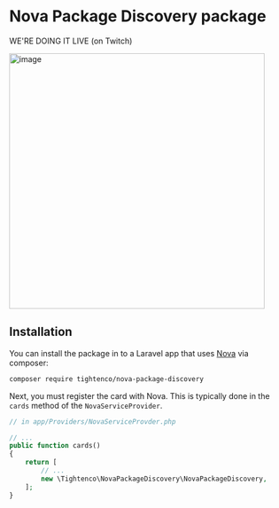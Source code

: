 # Nova Package Discovery package

WE'RE DOING IT LIVE
 (on Twitch)
 
<img width="461" alt="image" src="https://user-images.githubusercontent.com/151829/44618486-aee0a300-a844-11e8-83b9-825c23f6cb9b.png">

 
 ## Installation

You can install the package in to a Laravel app that uses [Nova](https://nova.laravel.com) via composer:

```bash
composer require tightenco/nova-package-discovery
```

Next, you must register the card with Nova. This is typically done in the `cards` method of the `NovaServiceProvider`.

```php
// in app/Providers/NovaServiceProvder.php

// ...
public function cards()
{
    return [
        // ...
        new \Tightenco\NovaPackageDiscovery\NovaPackageDiscovery,
    ];
}
```
